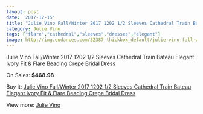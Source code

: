 ```yaml
---
layout: post
date: '2017-12-15'
title: "Julie Vino Fall/Winter 2017 1202 1/2 Sleeves Cathedral Train Bateau Elegant Ivory Fit & Flare Beading Crepe Bridal Dress"
category: Julie Vino
tags: ["flare","cathedral","sleeves","dresses","elegant"]
image: http://img.eudances.com/32387-thickbox_default/julie-vino-fall-winter-2017-1202-1-2-sleeves-cathedral-train-bateau-elegant-ivory-fit-flare-beading-crepe-bridal-dress.jpg
---
```

Julie Vino Fall/Winter 2017 1202 1/2 Sleeves Cathedral Train Bateau Elegant Ivory Fit & Flare Beading Crepe Bridal Dress

On Sales: **$468.98**
<a href="https://www.eudances.com/en/julie-vino/10046-julie-vino-fall-winter-2017-1202-1-2-sleeves-cathedral-train-bateau-elegant-ivory-fit-flare-beading-crepe-bridal-dress.html"><amp-img layout="responsive" width="600" height="600" src="//img.eudances.com/32387-thickbox_default/julie-vino-fall-winter-2017-1202-1-2-sleeves-cathedral-train-bateau-elegant-ivory-fit-flare-beading-crepe-bridal-dress.jpg" alt="Julie Vino Fall/Winter 2017 1202 1/2 Sleeves Cathedral Train Bateau Elegant Ivory Fit & Flare Beading Crepe Bridal Dress 0" /></a>
<a href="https://www.eudances.com/en/julie-vino/10046-julie-vino-fall-winter-2017-1202-1-2-sleeves-cathedral-train-bateau-elegant-ivory-fit-flare-beading-crepe-bridal-dress.html"><amp-img layout="responsive" width="600" height="600" src="//img.eudances.com/32392-thickbox_default/julie-vino-fall-winter-2017-1202-1-2-sleeves-cathedral-train-bateau-elegant-ivory-fit-flare-beading-crepe-bridal-dress.jpg" alt="Julie Vino Fall/Winter 2017 1202 1/2 Sleeves Cathedral Train Bateau Elegant Ivory Fit & Flare Beading Crepe Bridal Dress 1" /></a>
<a href="https://www.eudances.com/en/julie-vino/10046-julie-vino-fall-winter-2017-1202-1-2-sleeves-cathedral-train-bateau-elegant-ivory-fit-flare-beading-crepe-bridal-dress.html"><amp-img layout="responsive" width="600" height="600" src="//img.eudances.com/32391-thickbox_default/julie-vino-fall-winter-2017-1202-1-2-sleeves-cathedral-train-bateau-elegant-ivory-fit-flare-beading-crepe-bridal-dress.jpg" alt="Julie Vino Fall/Winter 2017 1202 1/2 Sleeves Cathedral Train Bateau Elegant Ivory Fit & Flare Beading Crepe Bridal Dress 2" /></a>
<a href="https://www.eudances.com/en/julie-vino/10046-julie-vino-fall-winter-2017-1202-1-2-sleeves-cathedral-train-bateau-elegant-ivory-fit-flare-beading-crepe-bridal-dress.html"><amp-img layout="responsive" width="600" height="600" src="//img.eudances.com/32390-thickbox_default/julie-vino-fall-winter-2017-1202-1-2-sleeves-cathedral-train-bateau-elegant-ivory-fit-flare-beading-crepe-bridal-dress.jpg" alt="Julie Vino Fall/Winter 2017 1202 1/2 Sleeves Cathedral Train Bateau Elegant Ivory Fit & Flare Beading Crepe Bridal Dress 3" /></a>
<a href="https://www.eudances.com/en/julie-vino/10046-julie-vino-fall-winter-2017-1202-1-2-sleeves-cathedral-train-bateau-elegant-ivory-fit-flare-beading-crepe-bridal-dress.html"><amp-img layout="responsive" width="600" height="600" src="//img.eudances.com/32389-thickbox_default/julie-vino-fall-winter-2017-1202-1-2-sleeves-cathedral-train-bateau-elegant-ivory-fit-flare-beading-crepe-bridal-dress.jpg" alt="Julie Vino Fall/Winter 2017 1202 1/2 Sleeves Cathedral Train Bateau Elegant Ivory Fit & Flare Beading Crepe Bridal Dress 4" /></a>
<a href="https://www.eudances.com/en/julie-vino/10046-julie-vino-fall-winter-2017-1202-1-2-sleeves-cathedral-train-bateau-elegant-ivory-fit-flare-beading-crepe-bridal-dress.html"><amp-img layout="responsive" width="600" height="600" src="//img.eudances.com/32388-thickbox_default/julie-vino-fall-winter-2017-1202-1-2-sleeves-cathedral-train-bateau-elegant-ivory-fit-flare-beading-crepe-bridal-dress.jpg" alt="Julie Vino Fall/Winter 2017 1202 1/2 Sleeves Cathedral Train Bateau Elegant Ivory Fit & Flare Beading Crepe Bridal Dress 5" /></a>

Buy it: [Julie Vino Fall/Winter 2017 1202 1/2 Sleeves Cathedral Train Bateau Elegant Ivory Fit & Flare Beading Crepe Bridal Dress](https://www.eudances.com/en/julie-vino/10046-julie-vino-fall-winter-2017-1202-1-2-sleeves-cathedral-train-bateau-elegant-ivory-fit-flare-beading-crepe-bridal-dress.html "Julie Vino Fall/Winter 2017 1202 1/2 Sleeves Cathedral Train Bateau Elegant Ivory Fit & Flare Beading Crepe Bridal Dress")

View more: [Julie Vino](https://www.eudances.com/en/100-julie-vino "Julie Vino")